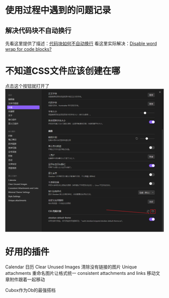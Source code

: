 
# 使用过程中遇到的问题记录
## 解决代码块不自动换行

先看这里提供了描述：[代码块如何不自动换行](https://forum-zh.obsidian.md/t/topic/3523)
看这里实际解决：[Disable word wrap for code blocks?](https://forum.obsidian.md/t/disable-word-wrap-for-code-blocks/13210)

# 不知道CSS文件应该创建在哪
点击这个按钮就打开了
![](img/09705d61d547e4616d1147b103c71679.png)


# 好用的插件
Calendar 日历
Clear Unused Images 清除没有链接的图片
Unique attachments 重命名图片让格式统一
consistent attachments and links 移动文章附件跟着一起移动





Cubox作为Ob的最强搭档

